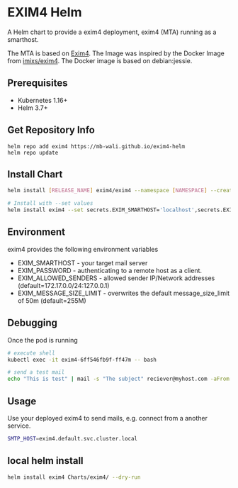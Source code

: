 # EXIM4 Helm
A Helm chart to provide a exim4 deployment, exim4 (MTA) running as a smarthost.

The MTA is based on [Exim4](https://www.exim.org/). The Image was inspired by the Docker Image from [imixs/exim4](https://hub.docker.com/r/imixs/exim4). The Docker image is based on debian:jessie.

## Prerequisites

- Kubernetes 1.16+
- Helm 3.7+

## Get Repository Info

```console
helm repo add exim4 https://mb-wali.github.io/exim4-helm
helm repo update
```

## Install Chart

```bash
helm install [RELEASE_NAME] exim4/exim4 --namespace [NAMESPACE] --create-namespace --wait

# Install with --set values
helm install exim4 --set secrets.EXIM_SMARTHOST='localhost',secrets.EXIM_PASSWORD='passw0rd',secrets.EXIM_ALLOWED_SENDERS='*' exim4/exim4 --namespace mail --create-namespace --wait
```

## Environment

exim4 provides the following environment variables

* EXIM_SMARTHOST - your target mail server 
* EXIM_PASSWORD - authenticating to a remote host as a client.
* EXIM\_ALLOWED\_SENDERS - allowed sender IP/Network addresses (default=172.17.0.0/24:127.0.0.1)
* EXIM\_MESSAGE\_SIZE\_LIMIT - overwrites the default message_size_limit of 50m (default=255M) 

## Debugging

Once the pod is running

```bash
# execute shell 
kubectl exec -it exim4-6ff546fb9f-ff47m -- bash

# send a test mail
echo "This is test" | mail -s "The subject" reciever@myhost.com -aFrom:sender@myhost.com
```

## Usage

Use your deployed exim4 to send mails, 
e.g. connect from a another service.

```bash
SMTP_HOST=exim4.default.svc.cluster.local
```

## local helm install
```bash
helm install exim4 Charts/exim4/ --dry-run
```

